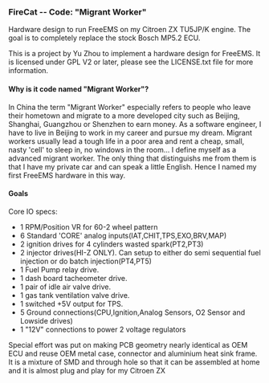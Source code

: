 ### FireCat -- Code: "Migrant Worker"

Hardware design to run FreeEMS on my Citroen ZX TU5JP/K engine. The goal is to
completely replace the stock Bosch MP5.2 ECU.

This is a project by Yu Zhou to implement a hardware design for FreeEMS. It is
licensed under GPL V2 or later, please see the LICENSE.txt file for more information.

#### Why is it code named "Migrant Worker"?

In China the term "Migrant Worker" especially refers to people who leave their
hometown and migrate to a more developed city such as Beijing, Shanghai,
Guangzhou or Shenzhen to earn money. As a software engineer, I have to live in
Beijing to work in my career and pursue my dream. Migrant workers usually lead
a tough life in a poor area and rent a cheap, small, nasty 'cell' to sleep in,
no windows in the room... I define myself as a advanced migrant worker. The
only thing that distinguishs me from them is that I have my private car and can
speak a little English. Hence I named my first FreeEMS hardware in this way.

#### Goals

Core IO specs:

* 1 RPM/Position VR for 60-2 wheel pattern
* 6 Standard 'CORE' analog inputs(IAT,CHIT,TPS,EXO,BRV,MAP)
* 2 ignition drives for 4 cylinders wasted spark(PT2,PT3)
* 2 injector drives(HI-Z ONLY). Can setup to either do semi sequential fuel injection or do batch injection(PT4,PT5)
* 1 Fuel Pump relay drive.
* 1 dash board tacheometer drive.
* 1 pair of idle air valve drive.
* 1 gas tank ventilation valve drive.
* 1 switched +5V output for TPS.
* 5 Ground connections(CPU,Ignition,Analog Sensors, O2 Sensor and Lowside drives)
* 1 "12V" connections to power 2 voltage regulators

Special effort was put on making PCB geometry nearly identical as OEM ECU and reuse OEM metal case, connector and aluminium heat sink frame. It is a mixture of SMD and through hole so that it can be assembled at home and it is almost plug and play for my Citroen ZX